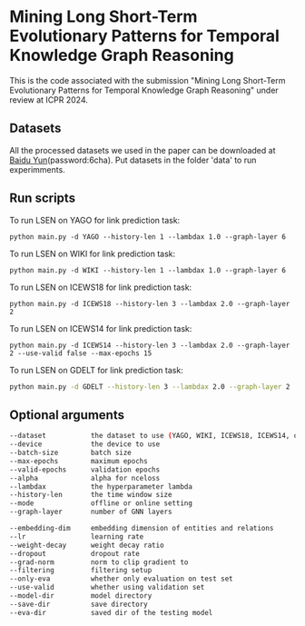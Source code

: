 # Mining Long Short-Term Evolutionary Patterns for Temporal Knowledge Graph Reasoning

This is the code associated with the submission "Mining Long Short-Term Evolutionary Patterns
for Temporal Knowledge Graph Reasoning" under review at ICPR 2024. 

## Datasets

All the processed datasets we used in the paper can be downloaded at [Baidu Yun](https://pan.baidu.com/s/1Yx3n1tUvQeviKY1OttYP8Q?pwd=6cha)(password:6cha). Put datasets in the folder 'data' to run experimments.

## Run scripts

To run LSEN on YAGO for link prediction task:

```{bash}
python main.py -d YAGO --history-len 1 --lambdax 1.0 --graph-layer 6
```

To run LSEN on WIKI for link prediction task:

```{bash}
python main.py -d WIKI --history-len 1 --lambdax 1.0 --graph-layer 6
```

To run LSEN on ICEWS18 for link prediction task:

```{bash}
python main.py -d ICEWS18 --history-len 3 --lambdax 2.0 --graph-layer 2
```

To run LSEN on ICEWS14 for link prediction task:

```{bash}
python main.py -d ICEWS14 --history-len 3 --lambdax 2.0 --graph-layer 2 --use-valid false --max-epochs 15
```

To run LSEN on GDELT for link prediction task:

```bash
python main.py -d GDELT --history-len 3 --lambdax 2.0 --graph-layer 2
```

## Optional arguments

```bash
--dataset			the dataset to use (YAGO, WIKI, ICEWS18, ICEWS14, or GDELT)
--device			the device to use
--batch-size 		batch size
--max-epochs 		maximum epochs
--valid-epochs		validation epochs
--alpha 			alpha for nceloss
--lambdax 			the hyperparameter lambda
--history-len		the time window size
--mode				offline or online setting
--graph-layer		number of GNN layers

--embedding-dim		embedding dimension of entities and relations
--lr 				learning rate
--weight-decay 		weight decay ratio
--dropout 			dropout rate
--grad-norm 		norm to clip gradient to
--filtering 		filtering setup
--only-eva   		whether only evaluation on test set
--use-valid 		whether using validation set
--model-dir 		model directory
--save-dir 			save directory
--eva-dir 			saved dir of the testing model
```

